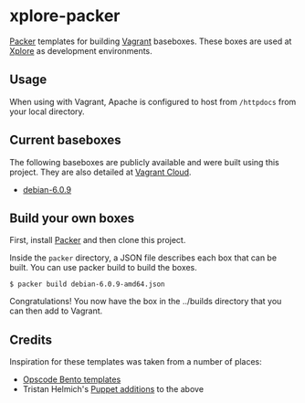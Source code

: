# xplore-packer

[Packer](http://www.packer.io/) templates for building [Vagrant](http://www.vagrantup.com/) baseboxes.
These boxes are used at [Xplore](http://www.xplore.net) as development environments.

## Usage

When using with Vagrant, Apache is configured to host from `/httpdocs` from your local directory.

## Current baseboxes

The following baseboxes are publicly available and were built using this project.
They are also detailed at [Vagrant Cloud](https://vagrantcloud.com/xplore).

- [debian-6.0.9]()

## Build your own boxes

First, install [Packer](http://www.packer.io/) and then clone this project.

Inside the `packer` directory, a JSON file describes each box that can be built. You can use packer build to build the boxes.

`$ packer build debian-6.0.9-amd64.json`

Congratulations! You now have the box in the ../builds directory that you can then add to Vagrant.

## Credits

Inspiration for these templates was taken from a number of places:

- [Opscode Bento templates](https://github.com/opscode/bento)
- Tristan Helmich's [Puppet additions](https://github.com/fadenb/bento/tree/puppet_clean) to the above
